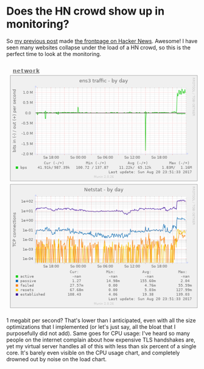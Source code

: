 # Does the HN crowd show up in monitoring?

So [my previous post](/posts/latency-matters.html) made [the frontpage on Hacker News](https://news.ycombinator.com/item?id=15059795).
Awesome! I have seen many websites collapse under the load of a HN crowd, so this is the perfect time to look at the monitoring.

![Munin charts](/assets/post-images/munin1.png)

1 megabit per second? That's lower than I anticipated, even with all the size optimizations that I implemented (or let's
just say, all the bloat that I purposefully did not add). Same goes for CPU usage: I've heard so many people on the
internet complain about how expensive TLS handshakes are, yet my virtual server handles all of this with less than six
percent of a single core. It's barely even visible on the CPU usage chart, and completely drowned out by noise on the
load chart.
